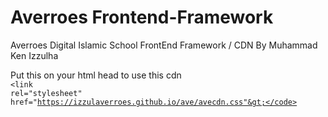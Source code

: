 # Averroes Frontend-Framework
 Averroes Digital Islamic School FrontEnd Framework / CDN
 By Muhammad Ken Izzulha

Put this on your html head to use this cdn <br>
<code>&lt;link rel="stylesheet" href="https://izzulaverroes.github.io/ave/avecdn.css"&gt;</code>
